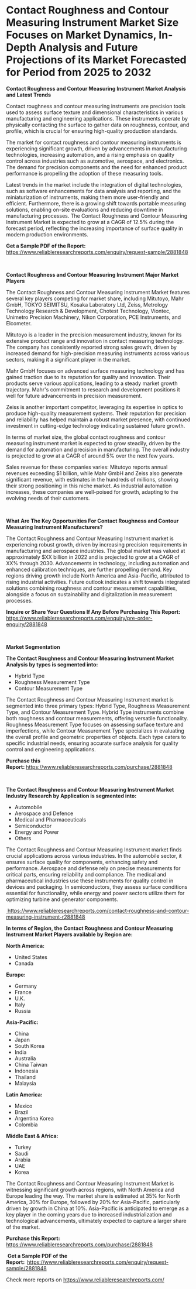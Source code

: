 <p><h1>Contact Roughness and Contour Measuring Instrument Market Size Focuses on Market Dynamics, In-Depth Analysis and Future Projections of its Market Forecasted for Period from 2025 to 2032</h1></p><p><strong>Contact Roughness and Contour Measuring Instrument Market Analysis and Latest Trends</strong></p>
<p><p>Contact roughness and contour measuring instruments are precision tools used to assess surface texture and dimensional characteristics in various manufacturing and engineering applications. These instruments operate by physically contacting the surface to gather data on roughness, contour, and profile, which is crucial for ensuring high-quality production standards.</p><p>The market for contact roughness and contour measuring instruments is experiencing significant growth, driven by advancements in manufacturing technologies, increasing automation, and a rising emphasis on quality control across industries such as automotive, aerospace, and electronics. The demand for precision components and the need for enhanced product performance is propelling the adoption of these measuring tools.</p><p>Latest trends in the market include the integration of digital technologies, such as software enhancements for data analysis and reporting, and the miniaturization of instruments, making them more user-friendly and efficient. Furthermore, there is a growing shift towards portable measuring solutions, enabling on-site evaluations and reducing downtime in manufacturing processes. The Contact Roughness and Contour Measuring Instrument Market is expected to grow at a CAGR of 12.5% during the forecast period, reflecting the increasing importance of surface quality in modern production environments.</p></p>
<p><strong>Get a Sample PDF of the Report:&nbsp;</strong> <a href="https://www.reliableresearchreports.com/enquiry/request-sample/2881848?utm_campaign=2251&utm_medium=2&utm_source=Github&utm_content=ia&utm_term=12032025&utm_id=contact-roughness-and-contour-measuring-instrument">https://www.reliableresearchreports.com/enquiry/request-sample/2881848</a></p>
<p>&nbsp;</p>
<p><strong>Contact Roughness and Contour Measuring Instrument Major Market Players</strong></p>
<p><p>The Contact Roughness and Contour Measuring Instrument Market features several key players competing for market share, including Mitutoyo, Mahr GmbH, TOKYO SEIMITSU, Kosaka Laboratory Ltd, Zeiss, Metrology Technology Research & Development, Chotest Technology, Viontec, Unimetro Precision Machinery, Nikon Corporation, PCE Instruments, and Elcometer.</p><p>Mitutoyo is a leader in the precision measurement industry, known for its extensive product range and innovation in contact measuring technology. The company has consistently reported strong sales growth, driven by increased demand for high-precision measuring instruments across various sectors, making it a significant player in the market.</p><p>Mahr GmbH focuses on advanced surface measuring technology and has gained traction due to its reputation for quality and innovation. Their products serve various applications, leading to a steady market growth trajectory. Mahr's commitment to research and development positions it well for future advancements in precision measurement.</p><p>Zeiss is another important competitor, leveraging its expertise in optics to produce high-quality measurement systems. Their reputation for precision and reliability has helped maintain a robust market presence, with continued investment in cutting-edge technology indicating sustained future growth.</p><p>In terms of market size, the global contact roughness and contour measuring instrument market is expected to grow steadily, driven by the demand for automation and precision in manufacturing. The overall industry is projected to grow at a CAGR of around 5% over the next few years.</p><p>Sales revenue for these companies varies: Mitutoyo reports annual revenues exceeding $1 billion, while Mahr GmbH and Zeiss also generate significant revenue, with estimates in the hundreds of millions, showing their strong positioning in this niche market. As industrial automation increases, these companies are well-poised for growth, adapting to the evolving needs of their customers.</p></p>
<p>&nbsp;</p>
<p><strong>What Are The Key Opportunities For Contact Roughness and Contour Measuring Instrument Manufacturers?</strong></p>
<p><p>The Contact Roughness and Contour Measuring Instrument market is experiencing robust growth, driven by increasing precision requirements in manufacturing and aerospace industries. The global market was valued at approximately $XX billion in 2022 and is projected to grow at a CAGR of XX% through 2030. Advancements in technology, including automation and enhanced calibration techniques, are further propelling demand. Key regions driving growth include North America and Asia-Pacific, attributed to rising industrial activities. Future outlook indicates a shift towards integrated solutions combining roughness and contour measurement capabilities, alongside a focus on sustainability and digitalization in measurement processes.</p></p>
<p><strong>Inquire or Share Your Questions If Any Before Purchasing This Report:</strong> <a href="https://www.reliableresearchreports.com/enquiry/pre-order-enquiry/2881848?utm_campaign=2251&utm_medium=2&utm_source=Github&utm_content=ia&utm_term=12032025&utm_id=contact-roughness-and-contour-measuring-instrument">https://www.reliableresearchreports.com/enquiry/pre-order-enquiry/2881848</a></p>
<p>&nbsp;</p>
<p><strong>Market Segmentation</strong></p>
<p><strong>The Contact Roughness and Contour Measuring Instrument Market Analysis by types is segmented into:</strong></p>
<p><ul><li>Hybrid Type</li><li>Roughness Measurement Type</li><li>Contour Measurement Type</li></ul></p>
<p><p>The Contact Roughness and Contour Measuring Instrument market is segmented into three primary types: Hybrid Type, Roughness Measurement Type, and Contour Measurement Type. Hybrid Type instruments combine both roughness and contour measurements, offering versatile functionality. Roughness Measurement Type focuses on assessing surface texture and imperfections, while Contour Measurement Type specializes in evaluating the overall profile and geometric properties of objects. Each type caters to specific industrial needs, ensuring accurate surface analysis for quality control and engineering applications.</p></p>
<p><strong>Purchase this Report:&nbsp;</strong><a href="https://www.reliableresearchreports.com/purchase/2881848?utm_campaign=2251&utm_medium=2&utm_source=Github&utm_content=ia&utm_term=12032025&utm_id=contact-roughness-and-contour-measuring-instrument">https://www.reliableresearchreports.com/purchase/2881848</a></p>
<p>&nbsp;</p>
<p><strong>The Contact Roughness and Contour Measuring Instrument Market Industry Research by Application is segmented into:</strong></p>
<p><ul><li>Automobile</li><li>Aerospace and Defence</li><li>Medical and Pharmaceuticals</li><li>Semiconductor</li><li>Energy and Power</li><li>Others</li></ul></p>
<p><p>The Contact Roughness and Contour Measuring Instrument market finds crucial applications across various industries. In the automobile sector, it ensures surface quality for components, enhancing safety and performance. Aerospace and defense rely on precise measurements for critical parts, ensuring reliability and compliance. The medical and pharmaceutical industries use these instruments for quality control in devices and packaging. In semiconductors, they assess surface conditions essential for functionality, while energy and power sectors utilize them for optimizing turbine and generator components.</p></p>
<p><a href="https://www.reliableresearchreports.com/contact-roughness-and-contour-measuring-instrument-r2881848?utm_campaign=2251&utm_medium=2&utm_source=Github&utm_content=ia&utm_term=12032025&utm_id=contact-roughness-and-contour-measuring-instrument">&nbsp;https://www.reliableresearchreports.com/contact-roughness-and-contour-measuring-instrument-r2881848</a></p>
<p><strong>In terms of Region, the Contact Roughness and Contour Measuring Instrument Market Players available by Region are:</strong></p>
<p>
    <p> <strong> North America: </strong>
        <ul>
            <li>United States</li>
            <li>Canada</li>
        </ul>
        </p> 
    <p> <strong> Europe: </strong>
        <ul>
            <li>Germany</li>
            <li>France</li>
            <li>U.K.</li>
            <li>Italy</li>
            <li>Russia</li>
        </ul>
        </p> 
    <p> <strong> Asia-Pacific: </strong>
        <ul>
            <li>China</li>
            <li>Japan</li>
            <li>South Korea</li>
            <li>India</li>
            <li>Australia</li>
            <li>China Taiwan</li>
            <li>Indonesia</li>
            <li>Thailand</li>
            <li>Malaysia</li>
        </ul>
        </p> 
    <p> <strong> Latin America: </strong>
        <ul>
            <li>Mexico</li>
            <li>Brazil</li>
            <li>Argentina Korea</li>
            <li>Colombia</li>
        </ul>
        </p> 
    <p> <strong> Middle East & Africa: </strong>
        <ul>
            <li>Turkey</li>
            <li>Saudi</li>
            <li>Arabia</li>
            <li>UAE</li>
            <li>Korea</li>
        </ul>
    </p>
    </p>
<p><p>The Contact Roughness and Contour Measuring Instrument Market is witnessing significant growth across regions, with North America and Europe leading the way. The market share is estimated at 35% for North America, 30% for Europe, followed by 20% for Asia-Pacific, particularly driven by growth in China at 10%. Asia-Pacific is anticipated to emerge as a key player in the coming years due to increased industrialization and technological advancements, ultimately expected to capture a larger share of the market.</p></p>
<p><strong>Purchase this Report: </strong><a href="https://www.reliableresearchreports.com/purchase/2881848?utm_campaign=2251&utm_medium=2&utm_source=Github&utm_content=ia&utm_term=12032025&utm_id=contact-roughness-and-contour-measuring-instrument">https://www.reliableresearchreports.com/purchase/2881848</a></p>
<p>&nbsp;<strong>Get a Sample PDF of the Report:&nbsp;&nbsp;</strong><a href="https://www.reliableresearchreports.com/enquiry/request-sample/2881848?utm_campaign=2251&utm_medium=2&utm_source=Github&utm_content=ia&utm_term=12032025&utm_id=contact-roughness-and-contour-measuring-instrument">https://www.reliableresearchreports.com/enquiry/request-sample/2881848</a></p>
<p><strong></strong></p>
<p>Check more reports on <a href="https://www.reliableresearchreports.com/?utm_campaign=2251&utm_medium=2&utm_source=Github&utm_content=ia&utm_term=12032025&utm_id=contact-roughness-and-contour-measuring-instrument">https://www.reliableresearchreports.com/</a></p>